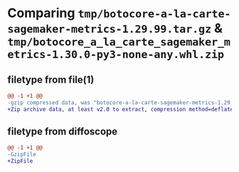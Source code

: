 # Comparing `tmp/botocore-a-la-carte-sagemaker-metrics-1.29.99.tar.gz` & `tmp/botocore_a_la_carte_sagemaker_metrics-1.30.0-py3-none-any.whl.zip`

## filetype from file(1)

```diff
@@ -1 +1 @@
-gzip compressed data, was "botocore-a-la-carte-sagemaker-metrics-1.29.99.tar", last modified: Sat Mar 25 01:23:12 2023, max compression
+Zip archive data, at least v2.0 to extract, compression method=deflate
```

## filetype from diffoscope

```diff
@@ -1 +1 @@
-GzipFile
+ZipFile
```

